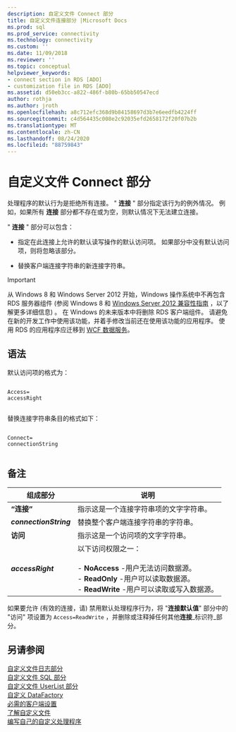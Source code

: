 ```yaml
---
description: 自定义文件 Connect 部分
title: 自定义文件连接部分 |Microsoft Docs
ms.prod: sql
ms.prod_service: connectivity
ms.technology: connectivity
ms.custom: ''
ms.date: 11/09/2018
ms.reviewer: ''
ms.topic: conceptual
helpviewer_keywords:
- connect section in RDS [ADO]
- customization file in RDS [ADO]
ms.assetid: d50eb3cc-a822-486f-b80b-65bb50547ecd
author: rothja
ms.author: jroth
ms.openlocfilehash: a8c712efc368d9b84158697d3b7e6eedfb4224ff
ms.sourcegitcommit: c4d564435c008e2c92035efd2658172f20f07b2b
ms.translationtype: MT
ms.contentlocale: zh-CN
ms.lasthandoff: 08/24/2020
ms.locfileid: "88759843"
---
```

# <a name="customization-file-connect-section"></a>自定义文件 Connect 部分
处理程序的默认行为是拒绝所有连接。 " **连接** " 部分指定该行为的例外情况。 例如，如果所有 **连接** 部分都不存在或为空，则默认情况下无法建立连接。  
  
 " **连接** " 部分可以包含：  
  
-   指定在此连接上允许的默认读写操作的默认访问项。 如果部分中没有默认访问项，则将忽略该部分。  
  
-   替换客户端连接字符串的新连接字符串。  
  
> [!IMPORTANT]
>  从 Windows 8 和 Windows Server 2012 开始，Windows 操作系统中不再包含 RDS 服务器组件 (参阅 Windows 8 和 [Windows Server 2012 兼容性指南](https://www.microsoft.com/download/details.aspx?id=27416) ，以了解更多详细信息) 。 在 Windows 的未来版本中将删除 RDS 客户端组件。 请避免在新的开发工作中使用该功能，并着手修改当前还在使用该功能的应用程序。 使用 RDS 的应用程序应迁移到 [WCF 数据服务](https://go.microsoft.com/fwlink/?LinkId=199565)。  
  
## <a name="syntax"></a>语法  
 默认访问项的格式为：  
  
```console
  
Access=  
accessRight  
  
```  
  
 替换连接字符串条目的格式如下：  
  
```console
  
Connect=  
connectionString  
  
```  
  
## <a name="remarks"></a>备注  
  
|组成部分|说明|  
|----------|-----------------|  
|**“连接”**|指示这是一个连接字符串项的文字字符串。|  
|**_connectionString_**|替换整个客户端连接字符串的字符串。|  
|**访问**|指示这是一个访问项的文字字符串。|  
|**_accessRight_**|以下访问权限之一：<br /><br /> -   **NoAccess** -用户无法访问数据源。<br />-   **ReadOnly** -用户可以读取数据源。<br />-   **ReadWrite** -用户可以读取或写入数据源。|  
  
 如果要允许 (有效的连接，请) 禁用默认处理程序行为，将 "**连接默认值**" 部分中的 "访问" 项设置为 `Access=ReadWrite` ，并删除或注释掉任何其他**连接**_标识符_部分。  
  
## <a name="see-also"></a>另请参阅  
 [自定义文件日志部分](./customization-file-logs-section.md)   
 [自定义文件 SQL 部分](./customization-file-sql-section.md)   
 [自定义文件 UserList 部分](./customization-file-userlist-section.md)   
 [自定义 DataFactory](./datafactory-customization.md)   
 [必需的客户端设置](./required-client-settings.md)   
 [了解自定义文件](./understanding-the-customization-file.md)   
 [编写自己的自定义处理程序](./writing-your-own-customized-handler.md)